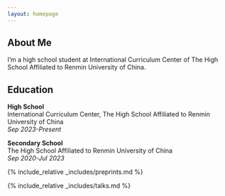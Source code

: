 ```yaml
---
layout: homepage
---
```


## About Me

I’m a high school student at International Curriculum Center of The High School Affiliated to Renmin University of China.

## Education 

**High School**  
International Curriculum Center, The High School Affiliated to Renmin University of China  
*Sep 2023-Present*  

**Secondary School**  
The High School Affiliated to Renmin University of China  
*Sep 2020-Jul 2023*  

{% include_relative _includes/preprints.md %}

{% include_relative _includes/talks.md %}

